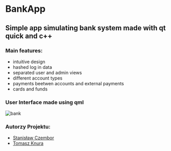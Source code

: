 # BankApp
## Simple app simulating bank system made with qt quick and c++
### Main features: </br>
* intuitive design
* hashed log in data
* separated user and admin views
* different account types
* payments beetwen accounts and external payments
* cards and funds 

### User Interface made using qml 
![bank](https://user-images.githubusercontent.com/43812114/85167294-e49c1a80-b268-11ea-9742-678807a74438.png) </br>




### Autorzy Projektu: </br>
* [Stanisław Czembor](https://github.com/sczembor)</br>
* [Tomasz Knura](https://github.com/tknura)</br>
